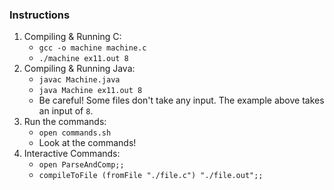 ### Instructions

1. Compiling & Running C:
    - `gcc -o machine machine.c`
    - `./machine ex11.out 8`
2. Compiling & Running Java:
    - `javac Machine.java`
    - `java Machine ex11.out 8`
    - Be careful! Some files don't take any input. The example above takes an input of `8`.
3. Run the commands:
    - `open commands.sh`
    - Look at the commands!
4. Interactive Commands:
    - `open ParseAndComp;;`
    - `compileToFile (fromFile "./file.c") "./file.out";;`